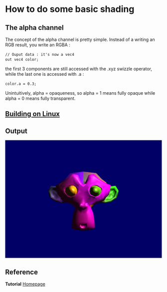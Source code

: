 # How to do some basic shading

## The alpha channel
The concept of the alpha channel is pretty simple. Instead of a writing an RGB result, you write an RGBA :
```
// Ouput data : it's now a vec4
out vec4 color;
```

the first 3 components are still accessed with the .xyz swizzle operator, while the last one is accessed with .a :
```
color.a = 0.3;
```

Unintuitively, alpha = opaqueness, so alpha = 1 means fully opaque while alpha = 0 means fully transparent.




## [Building on Linux](https://github.com/HugoNip/OpenGLLearning#building-on-linux)

## Output

![ref09.png](https://github.com/HugoNip/OpenGLLearning/blob/master/figures/ref09.png)

## Reference
**Tutorial** [Homepage](http://www.opengl-tutorial.org/intermediate-tutorials/tutorial-9-vbo-indexing/)    
